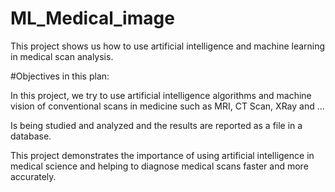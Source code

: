 # ML_Medical_image
This project shows us how to use artificial intelligence and machine learning in medical scan analysis.

#Objectives in this plan:

In this project, we try to use artificial intelligence algorithms and machine vision of conventional scans in medicine such as MRI, CT Scan, XRay and ...

Is being studied and analyzed and the results are reported as a file in a database.

This project demonstrates the importance of using artificial intelligence in medical science and helping to diagnose medical scans faster and more accurately.
